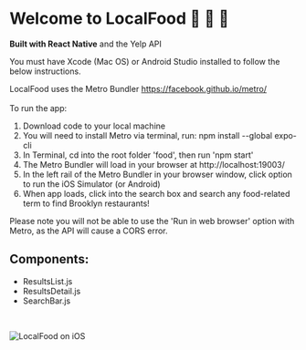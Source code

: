 # Welcome to LocalFood 🍣 🍕 🍜
**Built with React Native**
and the Yelp API

You must have Xcode (Mac OS) or Android Studio installed to follow the below instructions.

LocalFood uses the Metro Bundler https://facebook.github.io/metro/<br><br>
To run the app:
1. Download code to your local machine
2. You will need to install Metro via terminal, run: npm install --global expo-cli
3. In Terminal, cd into the root folder 'food', then run 'npm start'
4. The Metro Bundler will load in your browser at http://localhost:19003/
5. In the left rail of the Metro Bundler in your browser window, click option to run the iOS Simulator (or Android)
6. When app loads, click into the search box and search any food-related term to find Brooklyn restaurants!

Please note you will not be able to use the 'Run in web browser' option with Metro, as the API will cause a CORS error.

## Components: ##
- ResultsList.js
- ResultsDetail.js
- SearchBar.js
<br>

![LocalFood on iOS](https://i.imgur.com/cbdFyng.png)
